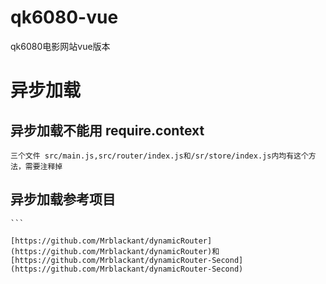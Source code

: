 # qk6080-vue
qk6080电影网站vue版本

# 异步加载
## 异步加载不能用 require.context
    三个文件 src/main.js,src/router/index.js和/sr/store/index.js内均有这个方法，需要注释掉
## 异步加载参考项目

    ```
    
    [https://github.com/Mrblackant/dynamicRouter](https://github.com/Mrblackant/dynamicRouter)和[https://github.com/Mrblackant/dynamicRouter-Second](https://github.com/Mrblackant/dynamicRouter-Second)